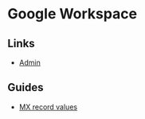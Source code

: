 # Google Workspace

<!--
https://gsuite.google.com/products/gmail/
https://gsuite.google.com/products/admin/
-->

## Links

- [Admin](https://admin.google.com)

## Guides

- [MX record values](https://support.google.com/a/answer/174125?hl=en)

